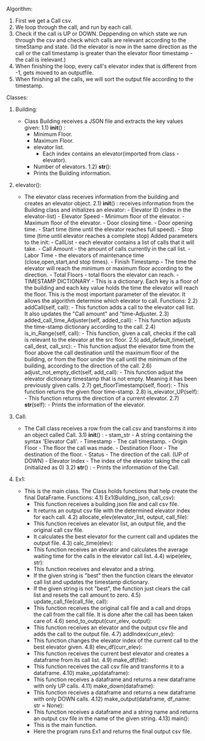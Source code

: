 Algorithm:
1. First we get a Call csv.
2. We loop through the call, and run by each call.
3. Check if the call is UP or DOWN. Deppending on which state we run through the csv and check which calls are relevant according
   to the timeStamp and state. (Id the elevator is now in the same direction as the call or the call timestamp is greater than
   the elevator floor timestamp - the call is irelevant.)
4. When finishing the loop, every call's elevator index that is different from -1, gets moved to an outputfile.
5. When finishing all the calls, we will sort the output file according to the timestamp.

Classes:
1) Building:
   - Class Building receives a JSON file and extracts the key values given:
   1.1) __init__() :
        - Minimum Floor.
        - Maximum Floor.
        - elevator list.
            - Each index contains an elevator(imported from class - elevator).
        - Number of elevators.
   1.2) __str__():
        - Prints the Building information.
        
2) elevator():
    - The elevator class receives information from the building and creates an elevator object.
   2.1) __init__() :  receives information from the Building class and initializes an elevator:
            - Elevator ID (index in the elevator-list)
            - Elevator Speed
            - Minimum floor of the elevator.
            - Maximum floor of the elevator.
            - Door closing time.
            - Door opening time.
            - Start time (time until the elevator reaches full speed).
            - Stop time (time until elevator reaches a complete stop)
                        Added parameters to the init:
            - CallList - each elevator contains a list of calls that it will take.
            - Call Amount - the amount of calls currently in the call list.
            - Labor Time - the elevators of maintenance time (close,open,start,and stop times).
            - Finish Timestamp - The time the elevator will reach the minimum or maximum floor according to the direction.
            - Total Floors - total floors the elevator can reach.
            - TIMESTAMP DICTIONARY - This is a dictionary. Each key is a floor of the building and each key value holds the time
                                     the elevator will reach the floor. This is the most important parameter of the elevator.
                                     It allows the algorithm determine which elevator to call.
            Functions:
   2.2) addCall(self, call):
            - This function adds a call to the elevator call list. It also updates the "Call amount" and "time-Adjuster.
   2.3) added_call_time_Adjuster(self, added_call):
            - This function adjusts the time-stamp dictionary according to the call.
   2.4) is_in_Range(self, call):
            - This function, given a call, checks if the call is relevant to the elevator at the src floor.
   2.5) add_default_time(self, call_dest, call_src):
            - This function adjust the elevator time from the floor above the call destination until the maximum floor of the building,
              or from the floor under the call until the minimum of the building, according to the direction of the call.
   2.6) adjust_not_empty_dict(self, add_call):
            - This function adjust the elevator dictionary timestamp that is not empty. Meaning it has been previously given calls. 
   2.7) get_floorTimestamp(self, floor):
            - This function returns the given floor time-stamp.
   2.8) is_elevator_UP(self):
            - This function returns the direction of a current elevator.
   2.7)  __str__(self):
            - Prints the information of the elevator.

3) Call:  
    - The Call class receives a row from the call.csv and transforms it into an object called Call.
   3.1) __init__() :
            - stam_str - A string containing the syntax 'Elevator Call'.
            - Timestamp - The call timestamp.
            - Origin Floor - The floor the call was made.
            - Destination Floor - The destination of the floor.
            - Status - The direction of the call. (UP of DOWN)
            - Elevator Index - The index of the elevator taking the call (initialized as 0)
    3.2) __str__() :
            - Prints the information of the Call.

4) Ex1:
    - This is the main class. The Class holds functions that help create the final DataFrame.
   Functions:
   4.1) Ex1(Building_json, call_csv):
        - This function receives a building json file and call csv file.
        - It returns an output csv file with the determined elevator index for each call.
    4.2) allocate_elev(elevator_list, output, call_file): 
        - This function receives an elevator list, an output file, and the original call csv file.
        - It calculates the best elevator for the current call and updates the output file.
    4.3) calc_time(elev):
        - This function receives an elevator and calculates the average waiting time for the calls in the elevator call list.
    4.4) wipe(elev, str):
        - This function receives and elevator and a string. 
        - If the given string is "best" then the function clears the elevator call list and updates the timestamp dictionary.
        - If the given string is not "best", the function just clears the call list and resets the call amount to zero.
    4.5) update_call_file(call_file, call):
        - This function receives the original call file and a call and drops the call from the call file. It is done 
           after the call has been taken care of.
    4.6) send_to_output(curr_elev, output):
        - This function receives an elevator and the output csv file and adds the call to the output file.
    4.7) addIndex(curr_elev):
        - This function changes the elevator index of the current call to the best elevator given.
    4.8) elev_df(curr_elev):
        - This function receives the current best elevator and creates a dataframe from its call list. 
    4.9) make_df(file):
        - This function receives the call csv file and transforms it to a dataframe.
    4.10)  make_up(dataframe):
        - This function receives a dataframe and returns a new dataframe with only UP calls.
    4.11) make_down(dataframe):
        - This function receives a dataframe and returns a new dataframe with only DOWN calls.
    4.12) make_output(dataframe, df_name: str = None):
        - This function receives a dataframe and a string name and returns an output csv file in the name of the given string.
    4.13) main():
        - This is the main function.
        - Here the program runs Ex1 and returns the final output csv file.
